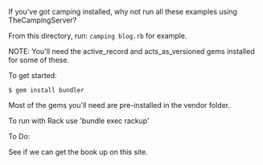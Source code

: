If you've got camping installed, why not run all these examples using TheCampingServer?

From this directory, run: `camping blog.rb` for example.

NOTE: You'll need the active_record and acts_as_versioned gems installed for some of these.

To get started:

    $ gem install bundler
    
Most of the gems you'll need are pre-installed in the vendor folder.

To run with Rack use 'bundle exec rackup'

To Do:

See if we can get the book up on this site.

